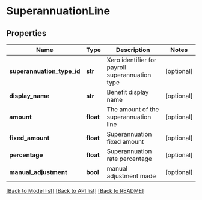 # SuperannuationLine

## Properties
Name | Type | Description | Notes
------------ | ------------- | ------------- | -------------
**superannuation_type_id** | **str** | Xero identifier for payroll superannuation type | [optional] 
**display_name** | **str** | Benefit display name | [optional] 
**amount** | **float** | The amount of the superannuation line | [optional] 
**fixed_amount** | **float** | Superannuation fixed amount | [optional] 
**percentage** | **float** | Superannuation rate percentage | [optional] 
**manual_adjustment** | **bool** | manual adjustment made | [optional] 

[[Back to Model list]](../README.md#documentation-for-models) [[Back to API list]](../README.md#documentation-for-api-endpoints) [[Back to README]](../README.md)


